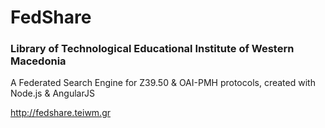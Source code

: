 # FedShare

### Library of Technological Educational Institute of Western Macedonia

A Federated Search Engine for Z39.50 &amp; OAI-PMH protocols, created with Node.js & AngularJS

http://fedshare.teiwm.gr
